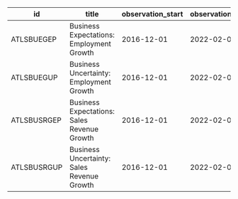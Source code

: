 | id          | title                                       | observation_start   | observation_end   |
|-------------|---------------------------------------------|---------------------|-------------------|
| ATLSBUEGEP  | Business Expectations: Employment Growth    | 2016-12-01          | 2022-02-01        |
| ATLSBUEGUP  | Business Uncertainty: Employment Growth     | 2016-12-01          | 2022-02-01        |
| ATLSBUSRGEP | Business Expectations: Sales Revenue Growth | 2016-12-01          | 2022-02-01        |
| ATLSBUSRGUP | Business Uncertainty: Sales Revenue Growth  | 2016-12-01          | 2022-02-01        |